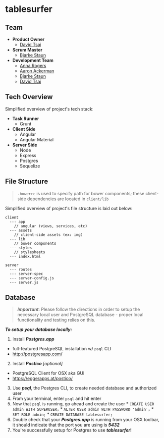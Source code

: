 # tablesurfer

## Team

* **Product Owner**
  * [David Tsai](https://github.com/tsaiDavid)
* **Scrum Master**
  * [Bjarke Staun](https://github.com/bjarkestaun)
* **Development Team**
  * [Anna Rogers](https://github.com/muddybarefeet)
  * [Aaron Ackerman](https://github.com/aackerman050)
  * [Bjarke Staun](https://github.com/bjarkestaun)
  * [David Tsai](https://github.com/tsaiDavid)

## Tech Overview

Simplified overview of project's tech stack:

* **Task Runner**
  * Grunt
* **Client Side**
  * Angular
  * Angular Material
* **Server Side**
  * Node
  * Express
  * Postgres
  * Sequelize


## File Structure

>`.bowerrc` is used to specify path for bower components; these client-side dependencies are located in `client/lib`

Simplified overview of project's file structure is laid out below:

```
client
  --- app
    // angular (views, services, etc)
  --- assets
    // client-side assets (ex: img)
  --- lib
    // bower components
  --- styles
    // stylesheets
  --- index.html

server
  --- routes
  --- server-spec
  --- server-config.js
  --- server.js
```

## Database

> ***Important***: Please follow the directions in order to setup the necessary local user and PostgreSQL database - proper local functionality and testing relies on this.

***To setup your database locally:***

1. Install ***Postgres.app***
  * full-featured PostgreSQL installation w/ `psql` CLI
  * http://postgresapp.com/
2. Install ***Postico*** *_[optional]_*
  * PostgreSQL Client for OSX aka GUI
  * https://eggerapps.at/postico/
3. Use ***psql***, the Postgres CLI, to create needed database and authorized user
  1. From your terminal, enter `psql` and hit enter
  2. Now that `psql` is running, go ahead and create the user
    * `CREATE USER admin WITH SUPERUSER;`
    * `ALTER USER admin WITH PASSWORD 'admin';`
    * `SET ROLE admin;`
    * `CREATE DATABASE tablesurfer;`
4. Double check that your ***Postgres.app*** is running from your OSX toolbar, it should indicate that the port you are using is ***5432***
5. You're successfully setup for Postgres to use ***tablesurfer***!
